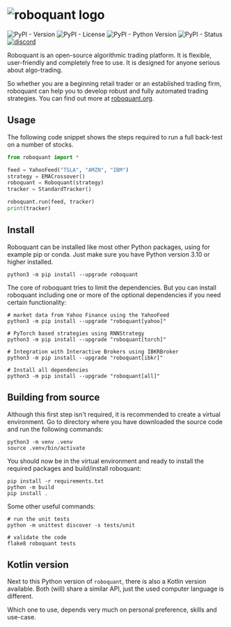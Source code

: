 
# ![roboquant logo](https://github.com/neurallayer/roboquant.py/raw/main/docs/roboquant_header.png)

![PyPI - Version](https://img.shields.io/pypi/v/roboquant)
![PyPI - License](https://img.shields.io/pypi/l/roboquant)
![PyPI - Python Version](https://img.shields.io/pypi/pyversions/roboquant)
![PyPI - Status](https://img.shields.io/pypi/status/roboquant)
[![discord](https://img.shields.io/discord/954650958300856340?label=discord)](https://discord.com/channels/954650958300856340/954650958300856343)

Roboquant is an open-source algorithmic trading platform. It is flexible, user-friendly and completely free to use. It is designed for anyone serious about algo-trading. 

So whether you are a beginning retail trader or an established trading firm, roboquant can help you to develop robust and fully automated trading strategies. You can find out more at [roboquant.org](https://roboquant.org).

## Usage
The following code snippet shows the steps required to run a full back-test on a number of stocks.

```python
from roboquant import *

feed = YahooFeed("TSLA", "AMZN", "IBM")
strategy = EMACrossover()
roboquant = Roboquant(strategy)
tracker = StandardTracker()

roboquant.run(feed, tracker)
print(tracker)
```

## Install
Roboquant can be installed like most other Python packages, using for example pip or conda. Just make sure you have Python version 3.10 or higher installed.

```shell
python3 -m pip install --upgrade roboquant
```

The core of roboquant tries to limit the dependencies. But you can install roboquant including one or more of the optional dependencies if you need certain functionality:

```shell
# market data from Yahoo Finance using the YahooFeed
python3 -m pip install --upgrade "roboquant[yahoo]"

# PyTorch based strategies using RNNStrategy
python3 -m pip install --upgrade "roboquant[torch]"

# Integration with Interactive Brokers using IBKRBroker
python3 -m pip install --upgrade "roboquant[ibkr]"

# Install all dependencies
python3 -m pip install --upgrade "roboquant[all]"
```

## Building from source
Although this first step isn't required, it is recommended to create a virtual environment. Go to directory where you have downloaded the source code and run the following commands:

```shell
python3 -m venv .venv
source .venv/bin/activate
```

You should now be in the virtual environment and ready to install the required packages and build/install roboquant:

```shell
pip install -r requirements.txt
python -m build
pip install .
```

Some other useful commands:

```shell
# run the unit tests
python -m unittest discover -s tests/unit 

# validate the code
flake8 roboquant tests
```

## Kotlin version
Next to this Python version of `roboquant`, there is also a Kotlin version available. Both (will) share a similar API, just the used computer language is different.

Which one to use, depends very much on personal preference, skills and use-case.

